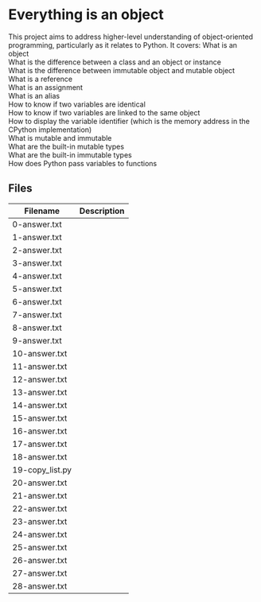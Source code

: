 # Everything is an object
This project aims to address higher-level understanding of object-oriented programming, particularly as it relates to Python. It covers:
  What is an object  
  What is the difference between a class and an object or instance  
  What is the difference between immutable object and mutable object  
  What is a reference  
  What is an assignment  
  What is an alias  
  How to know if two variables are identical  
  How to know if two variables are linked to the same object  
  How to display the variable identifier (which is the memory address in the CPython implementation)  
  What is mutable and immutable  
  What are the built-in mutable types  
  What are the built-in immutable types  
  How does Python pass variables to functions  

## Files

| Filename | Description |
| -------- | ----------- |
| 0-answer.txt | 
| 1-answer.txt | 
| 2-answer.txt | 
| 3-answer.txt | 
| 4-answer.txt | 
| 5-answer.txt | 
| 6-answer.txt | 
| 7-answer.txt | 
| 8-answer.txt | 
| 9-answer.txt | 
| 10-answer.txt | 
| 11-answer.txt | 
| 12-answer.txt | 
| 13-answer.txt | 
| 14-answer.txt | 
| 15-answer.txt | 
| 16-answer.txt | 
| 17-answer.txt | 
| 18-answer.txt | 
| 19-copy_list.py | 
| 20-answer.txt | 
| 21-answer.txt | 
| 22-answer.txt | 
| 23-answer.txt | 
| 24-answer.txt | 
| 25-answer.txt | 
| 26-answer.txt | 
| 27-answer.txt | 
| 28-answer.txt | 

